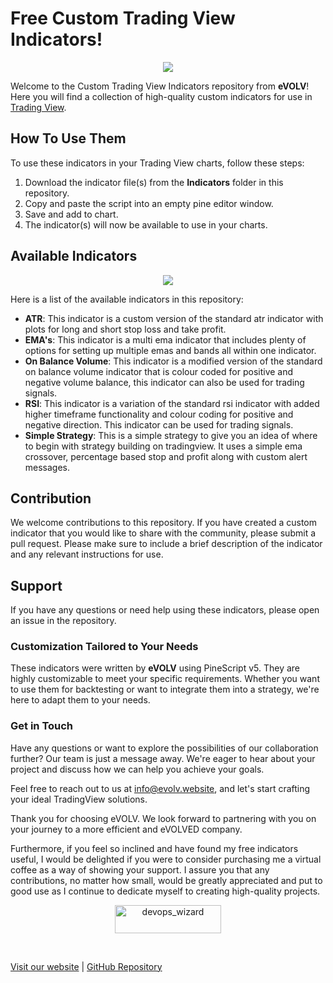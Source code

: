 # Free Custom Trading View Indicators!

<p align="center">
<img src="https://user-images.githubusercontent.com/107593481/211108314-57547745-12b7-4e1a-b782-924866500dd6.png">
</p>

Welcome to the Custom Trading View Indicators repository from <b>eVOLV</b>! Here you will find a collection of high-quality custom indicators for use in [Trading View](https://www.tradingview.com/).

## How To Use Them

To use these indicators in your Trading View charts, follow these steps:

1. Download the indicator file(s) from the **Indicators** folder in this repository.
2. Copy and paste the script into an empty pine editor window.
3. Save and add to chart.
4. The indicator(s) will now be available to use in your charts.

## Available Indicators

<p align="center">
<img src="https://user-images.githubusercontent.com/107593481/211107957-d01cf370-8d49-4a62-9af0-b9c2973dd7e8.png">
</p>

Here is a list of the available indicators in this repository:

- **ATR**: This indicator is a custom version of the standard atr indicator with plots for long and short stop loss and take profit.
- **EMA's**: This indicator is a multi ema indicator that includes plenty of options for setting up multiple emas and bands all within one indicator.
- **On Balance Volume**: This indicator is a modified version of the standard on balance volume indicator that is colour coded for positive and negative volume balance, this indicator can also be used for trading signals.
- **RSI**: This indicator is a variation of the standard rsi indicator with added higher timeframe functionality and colour coding for positive and negative direction. This indicator can be used for trading signals.
- **Simple Strategy**: This is a simple strategy to give you an idea of where to begin with strategy building on tradingview. It uses a simple ema crossover, percentage based stop and profit along with custom alert messages.

## Contribution

We welcome contributions to this repository. If you have created a custom indicator that you would like to share with the community, please submit a pull request. Please make sure to include a brief description of the indicator and any relevant instructions for use.

## Support

If you have any questions or need help using these indicators, please open an issue in the repository.

<h3>Customization Tailored to Your Needs</h3>

These indicators were written by <b>eVOLV</b> using PineScript v5. They are highly customizable to meet your specific requirements. Whether you want to use them for backtesting or want to integrate them into a strategy, we're here to adapt them to your needs.
   
<h3>Get in Touch</h3>

Have any questions or want to explore the possibilities of our collaboration further? Our team is just a message away. We're eager to hear about your project and discuss how we can help you achieve your goals.

Feel free to reach out to us at [info@evolv.website](mailto:info@evolv.website), and let's start crafting your ideal TradingView solutions.

Thank you for choosing eVOLV. We look forward to partnering with you on your journey to a more efficient and eVOLVED company.

Furthermore, if you feel so inclined and have found my free indicators useful, I would be delighted if you were to consider purchasing me a virtual coffee as a way of showing your support. I assure you that any contributions, no matter how small, would be greatly appreciated and put to good use as I continue to dedicate myself to creating high-quality projects.

<p align="center">
  <a href="https://evolv.website/#walletDonation" target="_blank">
    <img src="https://cdn.buymeacoffee.com/buttons/v2/default-yellow.png" height="45" width="170" alt="devops_wizard" />
  </a>
</p>

<br>

[Visit our website](https://www.evolv.website) | [GitHub Repository](https://github.com/fintechwizard/tradingview)
